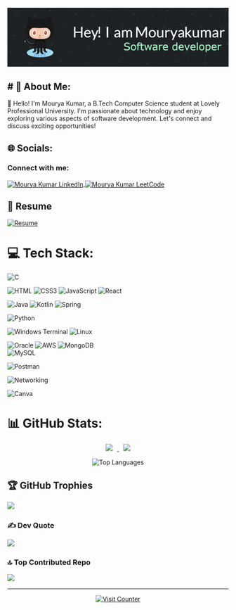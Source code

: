 ![Header](https://github.com/mouryagutha/mouryagutha/blob/main/github-header-image.png)
<h2># 💫 About Me:</h2>
👋 Hello! I'm Mourya Kumar, a B.Tech Computer Science student at Lovely Professional University. I'm passionate about technology and enjoy exploring various aspects of software development. Let's connect and discuss exciting opportunities!

## 🌐 Socials:
<h3 align="left">Connect with me:</h3>
<p align="left">
  <a href="https://www.linkedin.com/in/mourya-kumar/" target="_blank">
    <img align="center" src="https://raw.githubusercontent.com/rahuldkjain/github-profile-readme-generator/master/src/images/icons/Social/linked-in-alt.svg" alt="Mourya Kumar LinkedIn" height="30" width="40" />
  </a>
  <a href="https://leetcode.com/u/kmouryap/" target="_blank">
    <img align="center" src="https://raw.githubusercontent.com/rahuldkjain/github-profile-readme-generator/master/src/images/icons/Social/leet-code.svg" alt="Mourya Kumar LeetCode" height="30" width="40" />
  </a>
</p>



## 📄 Resume
[![Resume](https://img.shields.io/badge/View%20My-Resume-blue?style=for-the-badge)](https://mouryagutha.github.io/resume/)


# 💻 Tech Stack:
![C](https://img.shields.io/badge/c-%2300599C.svg?style=for-the-badge&logo=c&logoColor=white) 

![HTML](https://img.shields.io/badge/HTML-239120?style=for-the-badge&logo=html5&logoColor=white) 
![CSS3](https://img.shields.io/badge/css3-%231572B6.svg?style=for-the-badge&logo=css3&logoColor=white)  ![JavaScript](https://img.shields.io/badge/javascript-%23323330.svg?style=for-the-badge&logo=javascript&logoColor=%23F7DF1E) ![React](https://img.shields.io/badge/React-61DAFB?style=for-the-badge&logo=react&logoColor=white) 

![Java](https://img.shields.io/badge/java-%23ED8B00.svg?style=for-the-badge&logo=openjdk&logoColor=white) ![Kotlin](https://img.shields.io/badge/kotlin-%237F52FF.svg?style=for-the-badge&logo=kotlin&logoColor=white) ![Spring](https://img.shields.io/badge/spring-%236DB33F.svg?style=for-the-badge&logo=spring&logoColor=white) 

![Python](https://img.shields.io/badge/python-3670A0?style=for-the-badge&logo=python&logoColor=ffdd54) 

![Windows Terminal](https://img.shields.io/badge/Windows%20Terminal-%234D4D4D.svg?style=for-the-badge&logo=windows-terminal&logoColor=white) ![Linux](https://img.shields.io/badge/Linux-FCC624?style=for-the-badge&logo=linux&logoColor=black)


![Oracle](https://img.shields.io/badge/Oracle-F80000?style=for-the-badge&logo=oracle&logoColor=white) ![AWS](https://img.shields.io/badge/AWS-%23FF9900.svg?style=for-the-badge&logo=amazon-aws&logoColor=white) ![MongoDB](https://img.shields.io/badge/MongoDB-%234ea94b.svg?style=for-the-badge&logo=mongodb&logoColor=white)  
![MySQL](https://img.shields.io/badge/mysql-%2300000f.svg?style=for-the-badge&logo=mysql&logoColor=white) 

![Postman](https://img.shields.io/badge/Postman-FF6C37?style=for-the-badge&logo=postman&logoColor=white)  

![Networking](https://img.shields.io/badge/Networking-007396?style=for-the-badge&logo=cisco&logoColor=white)

![Canva](https://img.shields.io/badge/Canva-%2300C4CC.svg?style=for-the-badge&logo=Canva&logoColor=white) 

# 📊 GitHub Stats:
<p align="center">
  <a href="https://github.com/mouryagutha/">
    <img width="45%" hspace="10" src="https://github-readme-stats.vercel.app/api?username=mouryagutha&show_icons=true&theme=dark&hide_border=true" />
    <img width="48%" hspace="10" src="https://github-readme-streak-stats.herokuapp.com/?user=mouryagutha&theme=dark&hide_border=true" />
  </a>
</p>

<p align="center">
  <img src="https://github-readme-stats.vercel.app/api/top-langs/?username=mouryagutha&theme=dark&hide_border=false&include_all_commits=true&count_private=false&layout=compact" alt="Top Languages">
</p>

## 🏆 GitHub Trophies
![](https://github-profile-trophy.vercel.app/?username=mouryagutha&theme=radical&no-frame=false&no-bg=true&margin-w=4)

### ✍️ Dev Quote
![](https://quotes-github-readme.vercel.app/api?type=horizontal&theme=radical)

### 🔝 Top Contributed Repo
![](https://github-contributor-stats.vercel.app/api?username=mouryagutha&limit=5&theme=dark&combine_all_yearly_contributions=true)




---

<p align="center">
  <a href="https://visitcount.itsvg.in">
    <img src="https://visitcount.itsvg.in/api?id=mouryagutha&icon=0&color=0" alt="Visit Counter">
  </a>
</p>
<!-- Proudly created with GPRM ( https://gprm.itsvg.in ) -->
